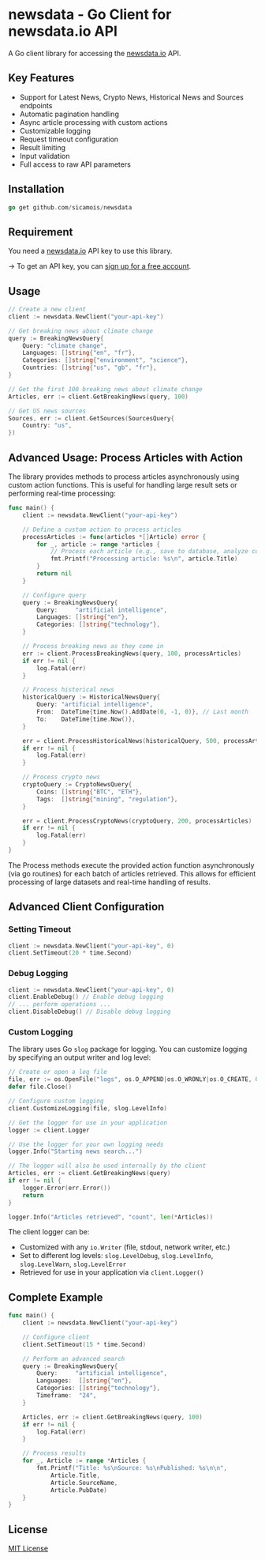 # newsdata - Go Client for newsdata.io API

A Go client library for accessing the [newsdata.io](https://newsdata.io) API.

## Key Features

- Support for Latest News, Crypto News, Historical News and Sources endpoints
- Automatic pagination handling
- Async article processing with custom actions
- Customizable logging
- Request timeout configuration
- Result limiting
- Input validation
- Full access to raw API parameters

## Installation

```go
go get github.com/sicamois/newsdata
```

## Requirement

You need a [newsdata.io](https://newsdata.io) API key to use this library.

→ To get an API key, you can [sign up for a free account](https://newsdata.io/register).

## Usage

```go
// Create a new client
client := newsdata.NewClient("your-api-key")

// Get breaking news about climate change
query := BreakingNewsQuery{
    Query: "climate change",
    Languages: []string{"en", "fr"},
    Categories: []string{"environment", "science"},
    Countries: []string{"us", "gb", "fr"},
}

// Get the first 100 breaking news about climate change
Articles, err := client.GetBreakingNews(query, 100)

// Get US news sources
Sources, err := client.GetSources(SourcesQuery{
    Country: "us",
})
```

## Advanced Usage: Process Articles with Action

The library provides methods to process articles asynchronously using custom action functions. This is useful for handling large result sets or performing real-time processing:

```go
func main() {
    client := newsdata.NewClient("your-api-key")

    // Define a custom action to process articles
    processArticles := func(articles *[]Article) error {
        for _, article := range *articles {
            // Process each article (e.g., save to database, analyze content)
            fmt.Printf("Processing article: %s\n", article.Title)
        }
        return nil
    }

    // Configure query
    query := BreakingNewsQuery{
        Query:     "artificial intelligence",
        Languages: []string{"en"},
        Categories: []string{"technology"},
    }

    // Process breaking news as they come in
    err := client.ProcessBreakingNews(query, 100, processArticles)
    if err != nil {
        log.Fatal(err)
    }

    // Process historical news
    historicalQuery := HistoricalNewsQuery{
        Query: "artificial intelligence",
        From:  DateTime{time.Now().AddDate(0, -1, 0)}, // Last month
        To:    DateTime{time.Now()},
    }

    err = client.ProcessHistoricalNews(historicalQuery, 500, processArticles)
    if err != nil {
        log.Fatal(err)
    }

    // Process crypto news
    cryptoQuery := CryptoNewsQuery{
        Coins: []string{"BTC", "ETH"},
        Tags:  []string{"mining", "regulation"},
    }

    err = client.ProcessCryptoNews(cryptoQuery, 200, processArticles)
    if err != nil {
        log.Fatal(err)
    }
}
```

The Process methods execute the provided action function asynchronously (via go routines) for each batch of articles retrieved. This allows for efficient processing of large datasets and real-time handling of results.

## Advanced Client Configuration

### Setting Timeout

```go
client := newsdata.NewClient("your-api-key", 0)
client.SetTimeout(20 * time.Second)
```

### Debug Logging

```go
client := newsdata.NewClient("your-api-key", 0)
client.EnableDebug() // Enable debug logging
// ... perform operations ...
client.DisableDebug() // Disable debug logging
```

### Custom Logging

The library uses Go `slog` package for logging. You can customize logging by specifying an output writer and log level:

```go
// Create or open a log file
file, err := os.OpenFile("logs", os.O_APPEND|os.O_WRONLY|os.O_CREATE, 0644)
defer file.Close()

// Configure custom logging
client.CustomizeLogging(file, slog.LevelInfo)

// Get the logger for use in your application
logger := client.Logger

// Use the logger for your own logging needs
logger.Info("Starting news search...")

// The logger will also be used internally by the client
Articles, err := client.GetBreakingNews(query)
if err != nil {
    logger.Error(err.Error())
    return
}

logger.Info("Articles retrieved", "count", len(*Articles))
```

The client logger can be:

- Customized with any `io.Writer` (file, stdout, network writer, etc.)
- Set to different log levels: `slog.LevelDebug`, `slog.LevelInfo`, `slog.LevelWarn`, `slog.LevelError`
- Retrieved for use in your application via `client.Logger()`

## Complete Example

```go
func main() {
    client := newsdata.NewClient("your-api-key")

    // Configure client
    client.SetTimeout(15 * time.Second)

    // Perform an advanced search
    query := BreakingNewsQuery{
        Query:     "artificial intelligence",
        Languages:  []string{"en"},
        Categories: []string{"technology"},
        Timeframe:  "24",
    }

    Articles, err := client.GetBreakingNews(query, 100)
    if err != nil {
        log.Fatal(err)
    }

    // Process results
    for _, Article := range *Articles {
        fmt.Printf("Title: %s\nSource: %s\nPublished: %s\n\n",
            Article.Title,
            Article.SourceName,
            Article.PubDate)
    }
}
```

## License

[MIT License](LICENSE)
